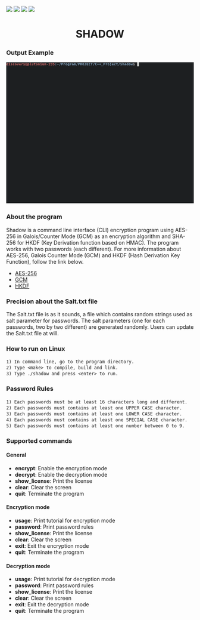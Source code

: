 ![](https://img.shields.io/badge/Code-C++-brigthgreen.svg?style=for-the-badge&logo=c%2B%2B)
![](https://img.shields.io/badge/OS-Linux-brigthgreen.svg?style=for-the-badge&logo=Linux)
![](https://img.shields.io/badge/Algorithm-AES-brigthgreen.svg?style=for-the-badge&logo)
![](https://img.shields.io/badge/Algorithm-SHA-brigthgreen.svg?style=for-the-badge&logo)
<h1 align="center"> SHADOW </h1>

<h3 algin="left"> Output Example </h3>

![Output](https://github.com/AndryRafam/Shadow/blob/main/Output/out.gif)

<h3 algin="left"> About the program </h3>

Shadow is a command line interface (CLI) encryption program using AES-256 in Galois/Counter Mode (GCM) as an encryption algorithm and SHA-256 for HKDF (Key Derivation function based on HMAC). The program works with two passwords (each different). For more information about AES-256, Galois Counter Mode (GCM) and HKDF (Hash Derivation Key Function), follow the link below.

   - [AES-256](https://en.wikipedia.org/wiki/Advanced_Encryption_Standard)
   - [GCM](https://en.wikipedia.org/wiki/Galois/Counter_Mode)
   - [HKDF](https://en.wikipedia.org/wiki/HKDF)

<h3 align="left"> Precision about the Salt.txt file </h3>

The Salt.txt file is as it sounds, a file which contains random strings used as salt parameter for passwords.
The salt parameters (one for each passwords, two by two different) are generated randomly.
Users can update the Salt.txt file at will.

<h3 align="left"> How to run on Linux </h3>

    1) In command line, go to the program directory.
    2) Type <make> to compile, build and link.
    3) Type ./shadow and press <enter> to run.

<h3 algin="left"> Password Rules </h3>

    1) Each passwords must be at least 16 characters long and different.
    2) Each passwords must contains at least one UPPER CASE character.
    3) Each passwords must contains at least one LOWER CASE character.
    4) Each passwords must contains at least one SPECIAL CASE character.
    5) Each passwords must contains at least one number between 0 to 9.

<h3 align="left"> Supported commands </h3>

<h4 align="left"> General </h4>

* **encrypt**: Enable the encryption mode
* **decrypt**: Enable the decryption mode
* **show_license**: Print the license
* **clear**: Clear the screen
* **quit**: Terminate the program

<h4 algin="left"> Encryption mode </h4>

* **usage**: Print tutorial for encryption mode
* **password**: Print password rules
* **show_license**: Print the license
* **clear**: Clear the screen
* **exit**: Exit the encryption mode
* **quit**: Terminate the program

<h4 align="left"> Decryption mode </h4>

* **usage**: Print tutorial for decryption mode
* **password**: Print password rules
* **show_license**: Print the license
* **clear**: Clear the screen
* **exit**: Exit the decryption mode
* **quit**: Terminate the program
